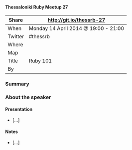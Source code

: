 #### Thessaloniki Ruby Meetup 27

Share   | http://git.io/thessrb-27                                       |
------- | -------------------------------------------------------------- |
When    | Monday 14 April 2014 @ 19:00 - 21:00
Twitter | #thessrb
Where   |
Map     |
Title   | Ruby 101
By      |

### Summary


### About the speaker


#### Presentation

* [...]

#### Notes

* [...]
